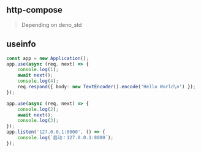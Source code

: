 ## http-compose

> Depending on deno_std

## useinfo

```typescript
const app = new Application();
app.use(async (req, next) => {
    console.log(1);
    await next();
    console.log(4);
    req.respond({ body: new TextEncoder().encode('Hello World\n') });
});

app.use(async (req, next) => {
    console.log(2);
    await next();
    console.log(3);
});
app.listen('127.0.0.1:8000', () => {
    console.log(`启动：127.0.0.1:8000`);
});
```
